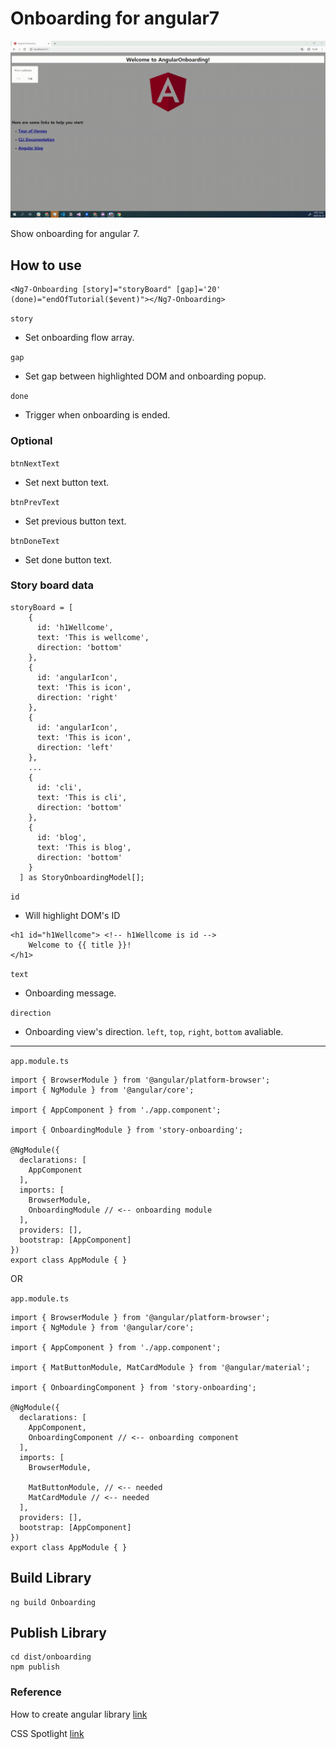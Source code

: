 # Onboarding for angular7

![demo](demo/demo.gif)

Show onboarding for angular 7.

## How to use

```
<Ng7-Onboarding [story]="storyBoard" [gap]='20' (done)="endOfTutorial($event)"></Ng7-Onboarding>
```

`story`
- Set onboarding flow array.

`gap`
- Set gap between highlighted DOM and onboarding popup.

`done` 
- Trigger when onboarding is ended.

### Optional

`btnNextText`
- Set next button text.

`btnPrevText`
- Set previous button text.

`btnDoneText`
- Set done button text.

### Story board data

```
storyBoard = [
    {
      id: 'h1Wellcome',
      text: 'This is wellcome',
      direction: 'bottom'
    },
    {
      id: 'angularIcon',
      text: 'This is icon',
      direction: 'right'
    },
    {
      id: 'angularIcon',
      text: 'This is icon',
      direction: 'left'
    },
    ...
    {
      id: 'cli',
      text: 'This is cli',
      direction: 'bottom'
    },
    {
      id: 'blog',
      text: 'This is blog',
      direction: 'bottom'
    }
  ] as StoryOnboardingModel[];
```

`id`
- Will highlight DOM's ID

```
<h1 id="h1Wellcome"> <!-- h1Wellcome is id -->
    Welcome to {{ title }}!
</h1>
```

`text`
- Onboarding message.

`direction`
- Onboarding view's direction. `left`, `top`, `right`, `bottom` avaliable.

-------------------------

`app.module.ts`

```
import { BrowserModule } from '@angular/platform-browser';
import { NgModule } from '@angular/core';

import { AppComponent } from './app.component';

import { OnboardingModule } from 'story-onboarding';

@NgModule({
  declarations: [
    AppComponent
  ],
  imports: [
    BrowserModule,
    OnboardingModule // <-- onboarding module
  ],
  providers: [],
  bootstrap: [AppComponent]
})
export class AppModule { }

```

OR

`app.module.ts`

```
import { BrowserModule } from '@angular/platform-browser';
import { NgModule } from '@angular/core';

import { AppComponent } from './app.component';

import { MatButtonModule, MatCardModule } from '@angular/material';

import { OnboardingComponent } from 'story-onboarding';

@NgModule({
  declarations: [
    AppComponent,
    OnboardingComponent // <-- onboarding component
  ],
  imports: [
    BrowserModule,

    MatButtonModule, // <-- needed
    MatCardModule // <-- needed
  ],
  providers: [],
  bootstrap: [AppComponent]
})
export class AppModule { }
```


## Build Library

```
ng build Onboarding
```

## Publish Library

```
cd dist/onboarding
npm publish
```

### Reference

How to create angular library [link](https://medium.com/@esanjiv/complete-beginner-guide-to-publish-an-angular-library-to-npm-d42343801660)

CSS Spotlight [link](http://jsfiddle.net/XYXHR/)